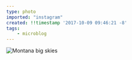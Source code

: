 ```yaml
---
type: photo
imported: "instagram"
created: !!timestamp '2017-10-09 09:46:21 -8'
tags:
    - microblog
---
```

![Montana big skies](/media/images/photos/2017/10/66a96e3fa15b838eb983aa888d54ab71.jpg)

